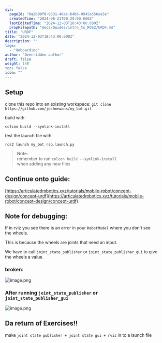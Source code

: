 ```yaml
---
sys:
  pageId: "0a2b09f8-9331-46ac-b4b6-0945a556aa5e"
  createdTime: "2024-08-21T00:29:00.000Z"
  lastEditedTime: "2024-12-03T18:43:00.000Z"
  propFilepath: "docs/Guides/intro_to_ROS2/URDF.md"
title: "URDF"
date: "2024-12-03T18:43:00.000Z"
description: ""
tags:
  - "Onboarding"
author: "Overridden author"
draft: false
weight: 148
toc: false
icon: ""
---
```


## Setup

clone this repo into an existing workspace:
`git clone https://github.com/joshnewans/my_bot.git`

build with:

`colcon build --symlink-install`

test the launch file with:

`ros2 launch my_bot rsp.launch.py`

> Note:  
> remember to run `colcon build --symlink-install`  
> when adding any new files

## Continue onto guide:

[https://articulatedrobotics.xyz/tutorials/mobile-robot/concept-design/concept-urdf](https://articulatedrobotics.xyz/tutorials/mobile-robot/concept-design/concept-urdf)

## Note for debugging:

If in rviz you see there is an error in your `RobotModel` where you don’t see the wheels.

This is because the wheels are joints that need an input. 

We have to call `joint_state_publisher` or `joint_state_publisher_gui` to give the wheels a value.

### broken:

![image.png](https://prod-files-secure.s3.us-west-2.amazonaws.com/d518164a-d88e-44d1-a4ee-3adb3bd8bce0/96a1d089-1f17-4dbf-8563-f2aef56a4d37/image.png?X-Amz-Algorithm=AWS4-HMAC-SHA256&X-Amz-Content-Sha256=UNSIGNED-PAYLOAD&X-Amz-Credential=ASIAZI2LB4665Y4GIKCV%2F20250525%2Fus-west-2%2Fs3%2Faws4_request&X-Amz-Date=20250525T110213Z&X-Amz-Expires=3600&X-Amz-Security-Token=IQoJb3JpZ2luX2VjEGIaCXVzLXdlc3QtMiJIMEYCIQDqLAAAUXd7DkDCH9hqJw7WwXPXZ%2B1%2BgYkzLv%2BTSDBtzQIhAKNlA3VNpDpGHDdoG7W%2Bwsq4wdXxr%2BgysI5x7tyhs5suKv8DCCsQABoMNjM3NDIzMTgzODA1IgwRkG1cO0fRlQDsY1Eq3AMdZDJ9%2Fr1UD%2FJQ3Gxmvxec48X8TbjUs9N7xHJxsLLb1jScRG3Fh05d3zbi1N9jI1jJD0BRUt07HG4%2B81ZT5S7%2F5buhkUqpM8dwIp3LDJUnknsy0Tq39XK9PfLnrcI2mX5BSHW6UCxrx0PWJzhlVe0CW3%2FAYV30IDBRw3Z8RAnLAweEmFH3Bz1VXJmj1s%2BXTKJozBvU2oKH6IYbEPDqKQVAwP5oMnxEoG%2Bo0W1MCT9tHO0jzGHumYPFDQbz4L8t%2BoaHMvj0Vjfa9Zk%2FtIVZx53JUIVAU5phHqAL0cHrB0Ms%2FcOSBbxYvVnCPfuEWBM96NJLnxb1EQIafw6m7Q1NC0rcp2zDq0wCUmA3xd7TghNWve7%2FRO231h0t0kjEs2rcDl0B746l80KkomLaouveZPEMBAjVTbcUquQGy2FUjlcT88lyCytuXhx4qS7RbEHvRUKiAPxRd13aR6KJxbLVbWwwXIGLkICPfRiE1%2BFentIYTG7x9Wwbc2ZFp%2FKCVzO0Y7iFdT3%2BldxszujIKfP58H57o9ShQBpJSTa6HK%2BPvUzM1pDvbzuBFGWR4vmeJVQRO3aR%2BFfhdpbsMWl2DGviF3uMLIV%2Br0hl3QOkiFCYpLHbgo4E3kemoiVaK0kebDDU18vBBjqkAb5aOfBE%2FyAcsLm4hA%2BmYBf7X4uPaz41wNY4rCIgx5etk3LVLS1wv5XJGjNE5kjCIs%2B8z2rHw8BsJ%2FXyXghh1sFfexxXjFxzmFrSxB%2FvBwuuOIvhFeekh%2BSubUidtMnEdZEw0MmxHB9Ag9pAwfiWvs3YxxTJRqymigBS8%2FJ%2B6HGGwvDcoSexM0XPus9q9DiYIeKrcPlE6wkdBJjR7IrZCDNE0zXi&X-Amz-Signature=f3a35cc051ec1d4c0df50a8a686e7b4b03ef33aca193d0215b1914f7e8ff32f5&X-Amz-SignedHeaders=host&x-id=GetObject)

### After running `joint_state_publisher` or `joint_state_publisher_gui`

![image.png](https://prod-files-secure.s3.us-west-2.amazonaws.com/d518164a-d88e-44d1-a4ee-3adb3bd8bce0/130c99c7-1b0b-4031-9953-844fc3950ff4/image.png?X-Amz-Algorithm=AWS4-HMAC-SHA256&X-Amz-Content-Sha256=UNSIGNED-PAYLOAD&X-Amz-Credential=ASIAZI2LB4665Y4GIKCV%2F20250525%2Fus-west-2%2Fs3%2Faws4_request&X-Amz-Date=20250525T110213Z&X-Amz-Expires=3600&X-Amz-Security-Token=IQoJb3JpZ2luX2VjEGIaCXVzLXdlc3QtMiJIMEYCIQDqLAAAUXd7DkDCH9hqJw7WwXPXZ%2B1%2BgYkzLv%2BTSDBtzQIhAKNlA3VNpDpGHDdoG7W%2Bwsq4wdXxr%2BgysI5x7tyhs5suKv8DCCsQABoMNjM3NDIzMTgzODA1IgwRkG1cO0fRlQDsY1Eq3AMdZDJ9%2Fr1UD%2FJQ3Gxmvxec48X8TbjUs9N7xHJxsLLb1jScRG3Fh05d3zbi1N9jI1jJD0BRUt07HG4%2B81ZT5S7%2F5buhkUqpM8dwIp3LDJUnknsy0Tq39XK9PfLnrcI2mX5BSHW6UCxrx0PWJzhlVe0CW3%2FAYV30IDBRw3Z8RAnLAweEmFH3Bz1VXJmj1s%2BXTKJozBvU2oKH6IYbEPDqKQVAwP5oMnxEoG%2Bo0W1MCT9tHO0jzGHumYPFDQbz4L8t%2BoaHMvj0Vjfa9Zk%2FtIVZx53JUIVAU5phHqAL0cHrB0Ms%2FcOSBbxYvVnCPfuEWBM96NJLnxb1EQIafw6m7Q1NC0rcp2zDq0wCUmA3xd7TghNWve7%2FRO231h0t0kjEs2rcDl0B746l80KkomLaouveZPEMBAjVTbcUquQGy2FUjlcT88lyCytuXhx4qS7RbEHvRUKiAPxRd13aR6KJxbLVbWwwXIGLkICPfRiE1%2BFentIYTG7x9Wwbc2ZFp%2FKCVzO0Y7iFdT3%2BldxszujIKfP58H57o9ShQBpJSTa6HK%2BPvUzM1pDvbzuBFGWR4vmeJVQRO3aR%2BFfhdpbsMWl2DGviF3uMLIV%2Br0hl3QOkiFCYpLHbgo4E3kemoiVaK0kebDDU18vBBjqkAb5aOfBE%2FyAcsLm4hA%2BmYBf7X4uPaz41wNY4rCIgx5etk3LVLS1wv5XJGjNE5kjCIs%2B8z2rHw8BsJ%2FXyXghh1sFfexxXjFxzmFrSxB%2FvBwuuOIvhFeekh%2BSubUidtMnEdZEw0MmxHB9Ag9pAwfiWvs3YxxTJRqymigBS8%2FJ%2B6HGGwvDcoSexM0XPus9q9DiYIeKrcPlE6wkdBJjR7IrZCDNE0zXi&X-Amz-Signature=deccaf1d036a2e52aae6a3b4a444ae5406057107fb51465f3c18909519871968&X-Amz-SignedHeaders=host&x-id=GetObject)

## Da return of Exercises!!

make `joint state publisher + joint state gui + rviz` in to a launch file
